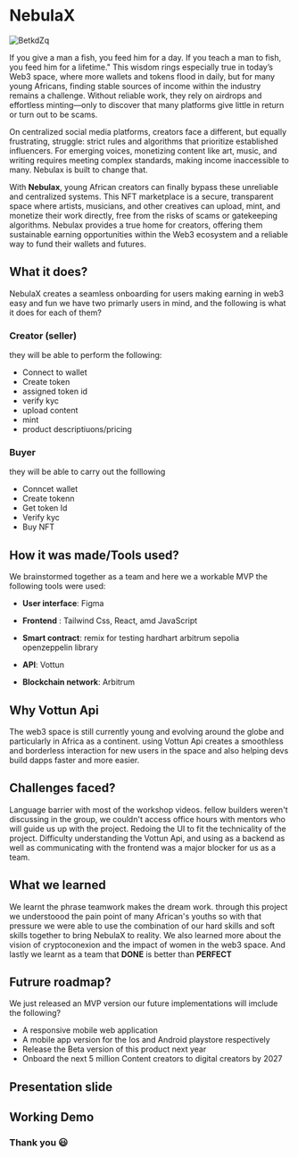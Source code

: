 # NebulaX

![BetkdZq](https://github.com/user-attachments/assets/a735e646-8ba4-4af7-bd11-eb31423bca2f)

If you give a man a fish, you feed him for a day. If you teach a man to fish, you feed him for a lifetime." This wisdom rings especially true in today’s Web3 space, where more wallets and tokens flood in daily, but for many young Africans, finding stable sources of income within the industry remains a challenge. Without reliable work, they rely on airdrops and effortless minting—only to discover that many platforms give little in return or turn out to be scams. 

On centralized social media platforms, creators face a different, but equally frustrating, struggle: strict rules and algorithms that prioritize established influencers. For emerging voices, monetizing content like art, music, and writing requires meeting complex standards, making income inaccessible to many. Nebulax is built to change that.

With **Nebulax**, young African creators can finally bypass these unreliable and centralized systems. This NFT marketplace is a secure, transparent space where artists, musicians, and other creatives can upload, mint, and monetize their work directly, free from the risks of scams or gatekeeping algorithms. Nebulax provides a true home for creators, offering them sustainable earning opportunities within the Web3 ecosystem and a reliable way to fund their wallets and futures.

## What it does?
NebulaX creates a seamless onboarding for users making earning in web3 easy and fun
we have two primarly users in mind, and the following is what it does for each of them?

### Creator (seller)
they will be able to perform the following:
- Connect to wallet
- Create token
- assigned token id
- verify kyc
- upload content
- mint
- product descriptiuons/pricing 

### Buyer
they will be able to carry out the folllowing 
- Conncet wallet
- Create tokenn
- Get token Id
- Verify kyc
- Buy NFT

## How it was made/Tools used?
We brainstormed together as a team and here we a workable MVP 
the following tools were used:

- **User interface**: Figma

- **Frontend** : Tailwind Css, React, amd JavaScript
  
- **Smart contract**:
remix for testing 
hardhart
arbitrum sepolia
openzeppelin library

- **API**: Vottun

- **Blockchain network**: Arbitrum 


## Why Vottun Api
The web3 space is still currently young and evolving around the globe and particularly in Africa as a continent.
using Vottun Api creates a smoothless and borderless interaction for new users in the space and also helping devs build dapps faster and more easier.

## Challenges faced?
Language barrier with most of the workshop videos. fellow builders weren't discussing in the group, 
we couldn't access office hours with mentors who will guide us up with the project.
Redoing the UI to fit the technicality of the project.
Difficulty understanding the Vottun Api, and using as a backend as well as communicating with the frontend 
was a major blocker for us as a team.

## What we learned 
We learnt the phrase teamwork makes the dream work.
through this project we understoood the pain point of many African's youths so with that pressure we were able to use the combination of our hard skills and soft skills together to bring NebulaX to reality.
We also learned more about the vision of cryptoconexion and the impact of women in the web3 space.
And lastly we learnt as a team that **DONE** is better than **PERFECT** 


## Futrure roadmap?
We just released an MVP version 
our future implementations will imclude the following? 

- A responsive mobile web application
- A mobile app version for the Ios and Android playstore respectively
- Release the Beta version of this product next year
- Onboard the next 5 million Content creators to digital creators by 2027
  
## Presentation slide 

## Working Demo



### Thank you 😃 
